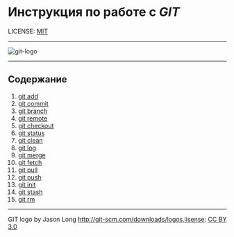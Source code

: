 # Инструкция по работе с _GIT_

LIСENSE: [MIT](./license.md)

---

![git-logo](//Markdown/git-logo.png)

---

## Содержание

1. [git add](./add.md)
2. [git commit](./commit.md)
3. [git branch](./branch.md)
4. [git remote](./remote.md)
5. [git checkout](./checkout.md)
6. [git status](./status.md)
7. [git clean](./clean.md)
8. [git log](./log.md)
9. [git merge](./merge.md)
10. [git fetch](./fetch.md)
11. [git pull](./pull.md)
12. [git push](./push.md)
13. [git init](./init.md)
14. [git stash](./stash.md)
15. [git rm](./rm.md)

---

GIT logo by Jason Long <http://git-scm.com/downloads/logos,lisense>: [CC BY 3.0](https://creativecommons.org/licenses/by/3.0/)
